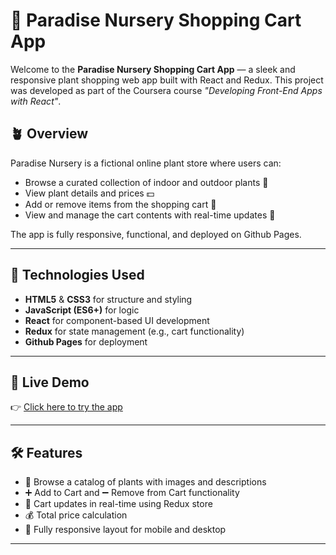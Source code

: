 # 🌿 Paradise Nursery Shopping Cart App

Welcome to the **Paradise Nursery Shopping Cart App** — a sleek and responsive plant shopping web app built with React and Redux. This project was developed as part of the Coursera course _"Developing Front-End Apps with React"_.

## 🪴 Overview

Paradise Nursery is a fictional online plant store where users can:

- Browse a curated collection of indoor and outdoor plants 🌱
- View plant details and prices 💵
- Add or remove items from the shopping cart 🛒
- View and manage the cart contents with real-time updates 🔄

The app is fully responsive, functional, and deployed on Github Pages.

---

## 🔧 Technologies Used

- **HTML5** & **CSS3** for structure and styling
- **JavaScript (ES6+)** for logic
- **React** for component-based UI development
- **Redux** for state management (e.g., cart functionality)
- **Github Pages** for deployment

---

## 🚀 Live Demo

👉 [Click here to try the app](https://sisyphus47.github.io/paradise-nursery-shopping-cart-app-main/)  


---

## 🛠️ Features

- 🌼 Browse a catalog of plants with images and descriptions
- ➕ Add to Cart and ➖ Remove from Cart functionality
- 🛒 Cart updates in real-time using Redux store
- 💰 Total price calculation
- 📱 Fully responsive layout for mobile and desktop

---
